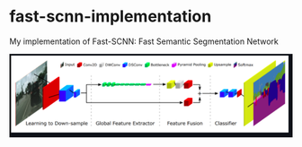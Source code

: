 # fast-scnn-implementation
My implementation of Fast-SCNN: Fast Semantic Segmentation Network

![Network Architecture image from the paper](image/figure.png)
